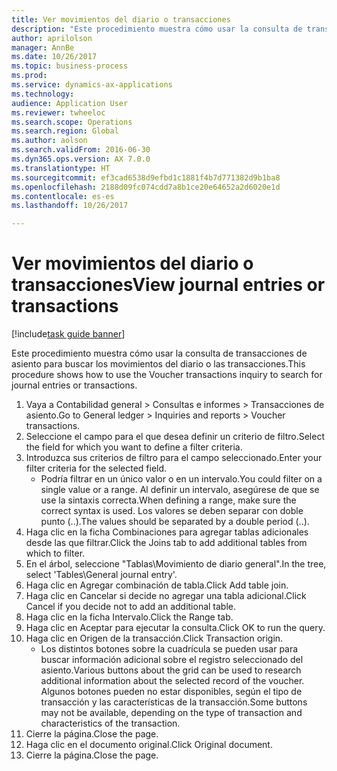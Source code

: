 ```yaml
--- 
title: Ver movimientos del diario o transacciones
description: "Este procedimiento muestra cómo usar la consulta de transacciones de asiento para buscar los movimientos del diario o las transacciones."
author: aprilolson
manager: AnnBe
ms.date: 10/26/2017
ms.topic: business-process
ms.prod: 
ms.service: dynamics-ax-applications
ms.technology: 
audience: Application User
ms.reviewer: twheeloc
ms.search.scope: Operations
ms.search.region: Global
ms.author: aolson
ms.search.validFrom: 2016-06-30
ms.dyn365.ops.version: AX 7.0.0
ms.translationtype: HT
ms.sourcegitcommit: ef3cad6538d9efbd1c1881f4b7d771382d9b1ba8
ms.openlocfilehash: 2188d09fc074cdd7a8b1ce20e64652a2d6020e1d
ms.contentlocale: es-es
ms.lasthandoff: 10/26/2017

---
```

# <a name="view-journal-entries-or-transactions"></a><span data-ttu-id="1d877-103">Ver movimientos del diario o transacciones</span><span class="sxs-lookup"><span data-stu-id="1d877-103">View journal entries or transactions</span></span>

[!include[task guide banner](../../includes/task-guide-banner.md)]

<span data-ttu-id="1d877-104">Este procedimiento muestra cómo usar la consulta de transacciones de asiento para buscar los movimientos del diario o las transacciones.</span><span class="sxs-lookup"><span data-stu-id="1d877-104">This procedure shows how to use the Voucher transactions inquiry to search for journal entries or transactions.</span></span>

1. <span data-ttu-id="1d877-105">Vaya a Contabilidad general > Consultas e informes > Transacciones de asiento.</span><span class="sxs-lookup"><span data-stu-id="1d877-105">Go to General ledger > Inquiries and reports > Voucher transactions.</span></span>
2. <span data-ttu-id="1d877-106">Seleccione el campo para el que desea definir un criterio de filtro.</span><span class="sxs-lookup"><span data-stu-id="1d877-106">Select the field for which you want to define a filter criteria.</span></span>
3. <span data-ttu-id="1d877-107">Introduzca sus criterios de filtro para el campo seleccionado.</span><span class="sxs-lookup"><span data-stu-id="1d877-107">Enter your filter criteria for the selected field.</span></span>
    * <span data-ttu-id="1d877-108">Podría filtrar en un único valor o en un intervalo.</span><span class="sxs-lookup"><span data-stu-id="1d877-108">You could filter on a single value or a range.</span></span> <span data-ttu-id="1d877-109">Al definir un intervalo, asegúrese de que se use la sintaxis correcta.</span><span class="sxs-lookup"><span data-stu-id="1d877-109">When defining a range, make sure the correct syntax is used.</span></span> <span data-ttu-id="1d877-110">Los valores se deben separar con doble punto (..).</span><span class="sxs-lookup"><span data-stu-id="1d877-110">The values should be separated by a double period (..).</span></span>  
4. <span data-ttu-id="1d877-111">Haga clic en la ficha Combinaciones para agregar tablas adicionales desde las que filtrar.</span><span class="sxs-lookup"><span data-stu-id="1d877-111">Click the Joins tab to add additional tables from which to filter.</span></span>
5. <span data-ttu-id="1d877-112">En el árbol, seleccione "Tablas\Movimiento de diario general".</span><span class="sxs-lookup"><span data-stu-id="1d877-112">In the tree, select 'Tables\General journal entry'.</span></span>
6. <span data-ttu-id="1d877-113">Haga clic en Agregar combinación de tabla.</span><span class="sxs-lookup"><span data-stu-id="1d877-113">Click Add table join.</span></span>
7. <span data-ttu-id="1d877-114">Haga clic en Cancelar si decide no agregar una tabla adicional.</span><span class="sxs-lookup"><span data-stu-id="1d877-114">Click Cancel if you decide not to add an additional table.</span></span>
8. <span data-ttu-id="1d877-115">Haga clic en la ficha Intervalo.</span><span class="sxs-lookup"><span data-stu-id="1d877-115">Click the Range tab.</span></span>
9. <span data-ttu-id="1d877-116">Haga clic en Aceptar para ejecutar la consulta.</span><span class="sxs-lookup"><span data-stu-id="1d877-116">Click OK to run the query.</span></span>
10. <span data-ttu-id="1d877-117">Haga clic en Origen de la transacción.</span><span class="sxs-lookup"><span data-stu-id="1d877-117">Click Transaction origin.</span></span>
    * <span data-ttu-id="1d877-118">Los distintos botones sobre la cuadrícula se pueden usar para buscar información adicional sobre el registro seleccionado del asiento.</span><span class="sxs-lookup"><span data-stu-id="1d877-118">Various buttons about the grid can be used to research additional information about the selected record of the voucher.</span></span> <span data-ttu-id="1d877-119">Algunos botones pueden no estar disponibles, según el tipo de transacción y las características de la transacción.</span><span class="sxs-lookup"><span data-stu-id="1d877-119">Some buttons may not be available, depending on the type of transaction and characteristics of the transaction.</span></span>  
11. <span data-ttu-id="1d877-120">Cierre la página.</span><span class="sxs-lookup"><span data-stu-id="1d877-120">Close the page.</span></span>
12. <span data-ttu-id="1d877-121">Haga clic en el documento original.</span><span class="sxs-lookup"><span data-stu-id="1d877-121">Click Original document.</span></span>
13. <span data-ttu-id="1d877-122">Cierre la página.</span><span class="sxs-lookup"><span data-stu-id="1d877-122">Close the page.</span></span>


